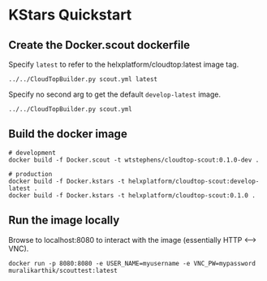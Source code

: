 # KStars Quickstart

## Create the Docker.scout dockerfile

Specify `latest` to refer to the helxplatform/cloudtop:latest image tag.

```
../../CloudTopBuilder.py scout.yml latest
```

Specify no second arg to get the default `develop-latest` image.
```
../../CloudTopBuilder.py scout.yml
```

## Build the docker image
```
# development
docker build -f Docker.scout -t wtstephens/cloudtop-scout:0.1.0-dev .

# production
docker build -f Docker.kstars -t helxplatform/cloudtop-scout:develop-latest .
docker build -f Docker.kstars -t helxplatform/cloudtop-scout:0.1.0 .
```

## Run the image locally

Browse to localhost:8080 to interact with the image (essentially HTTP <--> VNC).

```
docker run -p 8080:8080 -e USER_NAME=myusername -e VNC_PW=mypassword muralikarthik/scouttest:latest
```
